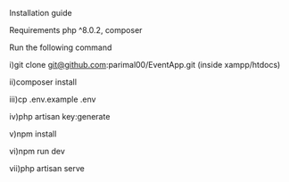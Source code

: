 Installation guide

Requirements
php ^8.0.2, composer

Run the following command

i)git clone git@github.com:parimal00/EventApp.git (inside xampp/htdocs)

ii)composer install

iii)cp .env.example .env

iv)php artisan key:generate

v)npm install

vi)npm run dev

vii)php artisan serve

